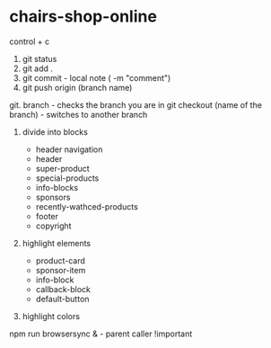 # chairs-shop-online

control + c
1. git status
2. git add .
3. git commit - local note ( -m "comment")
4. git push origin (branch name)

git. branch - checks the branch you are in
git checkout (name of the branch)  - switches to another branch



1. divide into blocks
    - header navigation
    - header
    - super-product
    - special-products
    - info-blocks
    - sponsors
    - recently-wathced-products
    - footer
    - copyright

2. highlight elements
    - product-card
    - sponsor-item
    - info-block
    - callback-block
    - default-button
3. highlight colors 


npm run browsersync
& - parent caller
!important